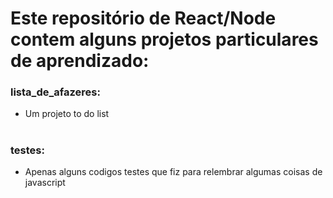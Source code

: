 # Este repositório de React/Node contem alguns projetos particulares de aprendizado:

### lista_de_afazeres: 
- Um projeto to do list

#

### testes:
- Apenas alguns codigos testes que fiz para relembrar algumas coisas de javascript
